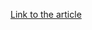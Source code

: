 [Link to the article](https://thehackernews.com/2024/12/rockstar2fa-collapse-fuels-expansion-of.html)
